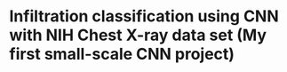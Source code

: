 # Infiltration classification using CNN with NIH Chest X-ray data set (My first small-scale CNN project)
